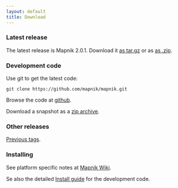 ```yaml
---
layout: default
title: Download
---
```



### Latest release

The latest release is Mapnik 2.0.1. Download it [as tar.gz](https://github.com/mapnik/mapnik/tarball/v2.0.1) or as [as .zip](https://github.com/mapnik/mapnik/zipball/v2.0.1).

### Development code

Use git to get the latest code:

    git clone https://github.com/mapnik/mapnik.git

Browse the code at [github](https://github.com/mapnik/mapnik).

Download a snapshot as a [zip archive](https://github.com/mapnik/mapnik/zipball/master).


### Other releases

[Previous tags](https://github.com/mapnik/mapnik/tags).


### Installing

See platform specific notes at [Mapnik Wiki](https://github.com/mapnik/mapnik/wiki/Mapnik-Installation).

Se also the detailed [Install guide](https://github.com/mapnik/mapnik/blob/master/INSTALL.md) for the development code.

